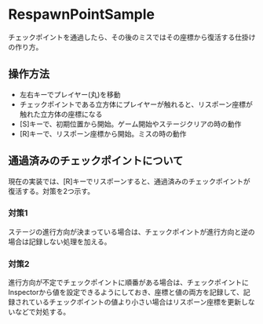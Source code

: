 # RespawnPointSample

チェックポイントを通過したら、その後のミスではその座標から復活する仕掛けの作り方。

## 操作方法
- 左右キーでプレイヤー(丸)を移動
- チェックポイントである立方体にプレイヤーが触れると、リスポーン座標が触れた立方体の座標になる
- [S]キーで、初期位置から開始。ゲーム開始やステージクリアの時の動作
- [R]キーで、リスポーン座標から開始。ミスの時の動作

## 通過済みのチェックポイントについて
現在の実装では、[R]キーでリスポーンすると、通過済みのチェックポイントが復活する。対策を2つ示す。

### 対策1
ステージの進行方向が決まっている場合は、チェックポイントが進行方向と逆の場合は記録しない処理を加える。

### 対策2
進行方向が不定でチェックポイントに順番がある場合は、チェックポイントにInspectorから値を設定できるようにしておき、座標と値の両方を記録して、記録されているチェックポイントの値より小さい場合はリスポーン座標を更新しないなどで対処する。
